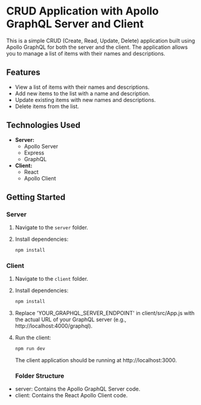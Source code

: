 # CRUD Application with Apollo GraphQL Server and Client

This is a simple CRUD (Create, Read, Update, Delete) application built using Apollo GraphQL for both the server and the client. The application allows you to manage a list of items with their names and descriptions.

## Features

- View a list of items with their names and descriptions.
- Add new items to the list with a name and description.
- Update existing items with new names and descriptions.
- Delete items from the list.

## Technologies Used

- **Server:**
  - Apollo Server
  - Express
  - GraphQL
- **Client:**
  - React
  - Apollo Client

## Getting Started

### Server

1. Navigate to the `server` folder.

2. Install dependencies:

   ```bash
   npm install
   ```

### Client

1. Navigate to the `client` folder.

2. Install dependencies:

   ```bash
   npm install
   ```

3. Replace 'YOUR_GRAPHQL_SERVER_ENDPOINT' in client/src/App.js with the actual URL of your GraphQL server (e.g., http://localhost:4000/graphql).

4. Run the client:
   ```bash
   npm run dev
   ```
   The client application should be running at http://localhost:3000.
   ### Folder Structure

- server: Contains the Apollo GraphQL Server code.
- client: Contains the React Apollo Client code.
